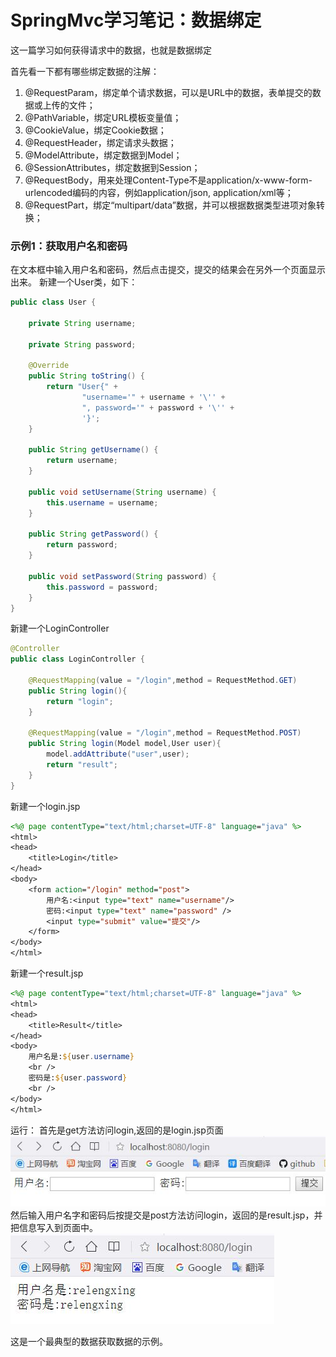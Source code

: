 # SpringMvc学习笔记：数据绑定

这一篇学习如何获得请求中的数据，也就是数据绑定

首先看一下都有哪些绑定数据的注解：

1. @RequestParam，绑定单个请求数据，可以是URL中的数据，表单提交的数据或上传的文件；
2. @PathVariable，绑定URL模板变量值；
3. @CookieValue，绑定Cookie数据；
4. @RequestHeader，绑定请求头数据；
5. @ModelAttribute，绑定数据到Model；
6. @SessionAttributes，绑定数据到Session；
7. @RequestBody，用来处理Content-Type不是application/x-www-form-urlencoded编码的内容，例如application/json, application/xml等；
8. @RequestPart，绑定“multipart/data”数据，并可以根据数据类型进项对象转换；


### 示例1：获取用户名和密码
在文本框中输入用户名和密码，然后点击提交，提交的结果会在另外一个页面显示出来。
新建一个User类，如下：
```java
public class User {

    private String username;

    private String password;

    @Override
    public String toString() {
        return "User{" +
                "username='" + username + '\'' +
                ", password='" + password + '\'' +
                '}';
    }

    public String getUsername() {
        return username;
    }

    public void setUsername(String username) {
        this.username = username;
    }

    public String getPassword() {
        return password;
    }

    public void setPassword(String password) {
        this.password = password;
    }
}
```
新建一个LoginController
```java
@Controller
public class LoginController {

    @RequestMapping(value = "/login",method = RequestMethod.GET)
    public String login(){
        return "login";
    }

    @RequestMapping(value = "/login",method = RequestMethod.POST)
    public String login(Model model,User user){
        model.addAttribute("user",user);
        return "result";
    }
}
```
新建一个login.jsp
```jsp
<%@ page contentType="text/html;charset=UTF-8" language="java" %>
<html>
<head>
    <title>Login</title>
</head>
<body>
    <form action="/login" method="post">
        用户名:<input type="text" name="username"/>
        密码:<input type="text" name="password" />
        <input type="submit" value="提交"/>
    </form>
</body>
</html>
```
新建一个result.jsp
```jsp
<%@ page contentType="text/html;charset=UTF-8" language="java" %>
<html>
<head>
    <title>Result</title>
</head>
<body>
    用户名是:${user.username}
    <br />
    密码是:${user.password}
    <br />
</body>
</html>
```
运行：
首先是get方法访问login,返回的是login.jsp页面
![login](img/login.jpg)
然后输入用户名字和密码后按提交是post方法访问login，返回的是result.jsp，并把信息写入到页面中。
![login](img/result.jpg)

这是一个最典型的数据获取数据的示例。
